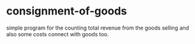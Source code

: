 # consignment-of-goods
simple program for the counting total revenue from the goods selling and also some costs connect with goods too.
